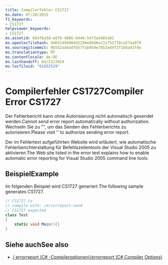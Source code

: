 ```yaml
---
title: Compilerfehler CS1727
ms.date: 07/20/2015
f1_keywords:
- CS1727
helpviewer_keywords:
- CS1727
ms.assetid: 66478a58-e0f6-4886-b940-5473ad485a01
ms.openlocfilehash: 4d64149490442256e89d6ec317527f8ca57aa979
ms.sourcegitcommit: 9b552addadfb57fab0b9e7852ed4f1f1b8a42f8e
ms.translationtype: MT
ms.contentlocale: de-DE
ms.lasthandoff: 04/23/2019
ms.locfileid: "61652519"
---
```

# <a name="compiler-error-cs1727"></a><span data-ttu-id="9bb52-102">Compilerfehler CS1727</span><span class="sxs-lookup"><span data-stu-id="9bb52-102">Compiler Error CS1727</span></span>

<span data-ttu-id="9bb52-103">Der Fehlerbericht kann ohne Autorisierung nicht automatisch gesendet werden.</span><span class="sxs-lookup"><span data-stu-id="9bb52-103">Cannot send error report automatically without authorization.</span></span> <span data-ttu-id="9bb52-104">Wechseln Sie zu "", um das Senden des Fehlerberichts zu autorisieren.</span><span class="sxs-lookup"><span data-stu-id="9bb52-104">Please visit '' to authorize sending error report.</span></span>

<span data-ttu-id="9bb52-105">Der im Fehlertext aufgeführten Website wird erläutert, wie automatische Fehlerberichterstattung für Befehlszeilentools der Visual Studio 2005 zu aktivieren.</span><span class="sxs-lookup"><span data-stu-id="9bb52-105">The Web site listed in the error text explains how to enable automatic error reporting for Visual Studio 2005 command line tools.</span></span>

## <a name="example"></a><span data-ttu-id="9bb52-106">Beispiel</span><span class="sxs-lookup"><span data-stu-id="9bb52-106">Example</span></span>

<span data-ttu-id="9bb52-107">Im folgenden Beispiel wird CS1727 generiert.</span><span class="sxs-lookup"><span data-stu-id="9bb52-107">The following sample generates CS1727.</span></span>

```csharp
// CS1727.cs
// compile with: /errorreport:send
// CS1727 expected
class Test
{
    static void Main(){}
}
```

## <a name="see-also"></a><span data-ttu-id="9bb52-108">Siehe auch</span><span class="sxs-lookup"><span data-stu-id="9bb52-108">See also</span></span>

- [<span data-ttu-id="9bb52-109">/ errorreport (C# -Compileroptionen)</span><span class="sxs-lookup"><span data-stu-id="9bb52-109">/errorreport (C# Compiler Options)</span></span>](../../csharp/language-reference/compiler-options/errorreport-compiler-option.md)
